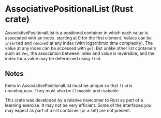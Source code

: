 
# AssociativePositionalList (Rust crate)

AssociativePositionalList is a positional
container in which each value is associated with an index,
starting at 0 for the first element. Values can be `insert`ed
and `remove`d at any index (with logarithmic time complexity).
The value at any index can be accessed with `get`. But
unlike other list containers such as `Vec`, the association
between index and value is reversible, and the index
for a value may be determined using `find`.

## Notes

Items in AssociativePositionalList must be unique so that
`find` is unambiguous. They must also be `Clone`able and `Hash`able.

This crate was developed by a relative newcomer to Rust as part
of a learning exercise. It may not be very efficient. Some of
the interfaces you may expect as part of a list container
(or a set) are not present.


